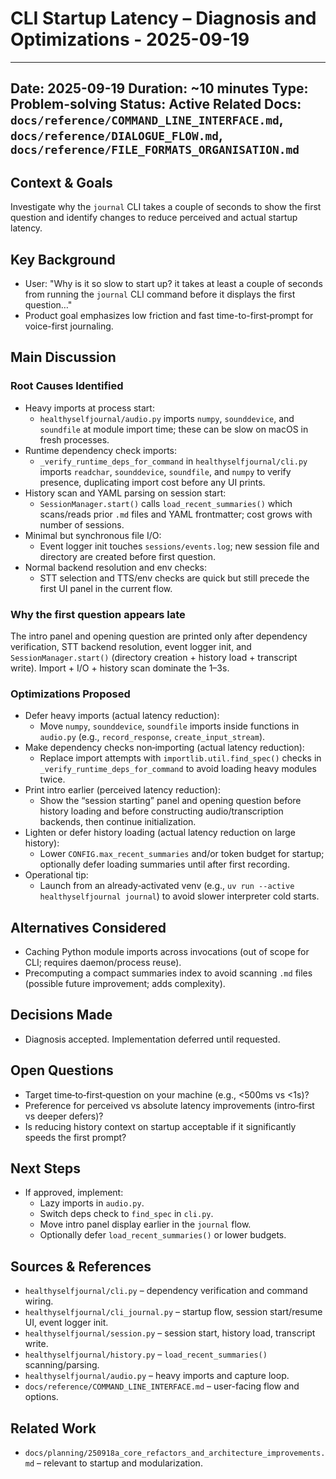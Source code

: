# CLI Startup Latency – Diagnosis and Optimizations - 2025-09-19

---
Date: 2025-09-19
Duration: ~10 minutes
Type: Problem-solving
Status: Active
Related Docs: `docs/reference/COMMAND_LINE_INTERFACE.md`, `docs/reference/DIALOGUE_FLOW.md`, `docs/reference/FILE_FORMATS_ORGANISATION.md`
---

## Context & Goals
Investigate why the `journal` CLI takes a couple of seconds to show the first question and identify changes to reduce perceived and actual startup latency.

## Key Background
- User: "Why is it so slow to start up? it takes at least a couple of seconds from running the `journal` CLI command before it displays the first question…"
- Product goal emphasizes low friction and fast time-to-first‑prompt for voice-first journaling.

## Main Discussion
### Root Causes Identified
- Heavy imports at process start:
  - `healthyselfjournal/audio.py` imports `numpy`, `sounddevice`, and `soundfile` at module import time; these can be slow on macOS in fresh processes.
- Runtime dependency check imports:
  - `_verify_runtime_deps_for_command` in `healthyselfjournal/cli.py` imports `readchar`, `sounddevice`, `soundfile`, and `numpy` to verify presence, duplicating import cost before any UI prints.
- History scan and YAML parsing on session start:
  - `SessionManager.start()` calls `load_recent_summaries()` which scans/reads prior `.md` files and YAML frontmatter; cost grows with number of sessions.
- Minimal but synchronous file I/O:
  - Event logger init touches `sessions/events.log`; new session file and directory are created before first question.
- Normal backend resolution and env checks:
  - STT selection and TTS/env checks are quick but still precede the first UI panel in the current flow.

### Why the first question appears late
The intro panel and opening question are printed only after dependency verification, STT backend resolution, event logger init, and `SessionManager.start()` (directory creation + history load + transcript write). Import + I/O + history scan dominate the 1–3s.

### Optimizations Proposed
- Defer heavy imports (actual latency reduction):
  - Move `numpy`, `sounddevice`, `soundfile` imports inside functions in `audio.py` (e.g., `record_response`, `create_input_stream`).
- Make dependency checks non‑importing (actual latency reduction):
  - Replace import attempts with `importlib.util.find_spec()` checks in `_verify_runtime_deps_for_command` to avoid loading heavy modules twice.
- Print intro earlier (perceived latency reduction):
  - Show the “session starting” panel and opening question before history loading and before constructing audio/transcription backends, then continue initialization.
- Lighten or defer history loading (actual latency reduction on large history):
  - Lower `CONFIG.max_recent_summaries` and/or token budget for startup; optionally defer loading summaries until after first recording.
- Operational tip:
  - Launch from an already‑activated venv (e.g., `uv run --active healthyselfjournal journal`) to avoid slower interpreter cold starts.

## Alternatives Considered
- Caching Python module imports across invocations (out of scope for CLI; requires daemon/process reuse).
- Precomputing a compact summaries index to avoid scanning `.md` files (possible future improvement; adds complexity).

## Decisions Made
- Diagnosis accepted. Implementation deferred until requested.

## Open Questions
- Target time‑to‑first‑question on your machine (e.g., <500ms vs <1s)?
- Preference for perceived vs absolute latency improvements (intro‑first vs deeper defers)?
- Is reducing history context on startup acceptable if it significantly speeds the first prompt?

## Next Steps
- If approved, implement:
  - Lazy imports in `audio.py`.
  - Switch deps check to `find_spec` in `cli.py`.
  - Move intro panel display earlier in the `journal` flow.
  - Optionally defer `load_recent_summaries()` or lower budgets.

## Sources & References
- `healthyselfjournal/cli.py` – dependency verification and command wiring.
- `healthyselfjournal/cli_journal.py` – startup flow, session start/resume UI, event logger init.
- `healthyselfjournal/session.py` – session start, history load, transcript write.
- `healthyselfjournal/history.py` – `load_recent_summaries()` scanning/parsing.
- `healthyselfjournal/audio.py` – heavy imports and capture loop.
- `docs/reference/COMMAND_LINE_INTERFACE.md` – user-facing flow and options.

## Related Work
- `docs/planning/250918a_core_refactors_and_architecture_improvements.md` – relevant to startup and modularization.

